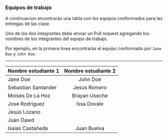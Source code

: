 ### Equipos de trabajo

A continuacion encontrarás una tabla con los equipos conformados para las entregas de las clase.

Uno de los dos integrantes debe enviar un Pull request agregando los nombres de los integrantes del equipo de trabajo. 

Por ejemplo, en la primera linea encontrarás el equipo conformado por `Jane Doe` y `John Doe`.


---
| Nombre estudiante 1 | Nombre estudiante 2           | 
| ------------- |:-------------:| 
|   Jane Doe    | John Doe      |
| Sebastian Santander | Jesus Romero |
| Moisés De La Hoz | Brayan Useche |
| Jose Rodriguez | Issa Dovale |
| Jesús Lozano |  |
| Juan Dawd |  |
| Isaias Castañeda | Juan Buelva |

